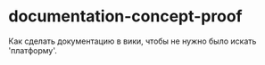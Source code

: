 # documentation-concept-proof
Как сделать документацию в вики, чтобы не нужно было искать 'платформу'.
